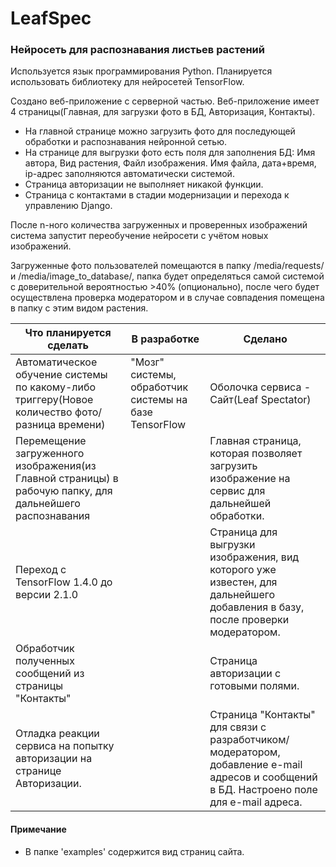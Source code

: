 # LeafSpec
### Нейросеть для распознавания листьев растений

Используется язык программирования Python.
Планируется использовать библиотеку для нейросетей TensorFlow.

Создано веб-приложение с серверной частью. 
Веб-приложение имеет 4 страницы(Главная, для загрузки фото в БД, Авторизация, Контакты). 

* На главной странице можно загрузить фото для последующей обработки и распознавания нейронной сетью.
* На странице для выгрузки фото есть поля для заполнения БД: Имя автора, Вид растения, Файл изображения. Имя файла, дата+время, ip-адрес заполняются автоматически системой.
* Страница авторизации не выполняет никакой функции.
* Страница с контактами в стадии модернизации и перехода к управлению Django.

После n-ного количества загруженных и проверенных изображений система запустит переобучение нейросети с учётом новых изображений.

Загруженные фото пользователей помещаются в папку /media/requests/ и /media/image_to_database/, папка будет определяться самой системой с доверительной вероятностью >40% (опционально), после чего будет осуществлена проверка модератором и в случае совпадения помещена в папку с этим видом растения.

| Что планируется сделать                                      | В разработке                                          | Сделано                                                      |
| ------------------------------------------------------------ | ----------------------------------------------------- | ------------------------------------------------------------ |
| Автоматическое обучение системы по какому-либо триггеру(Новое количество фото/разница времени) | "Мозг" системы, обработчик системы на базе TensorFlow | Оболочка сервиса - Сайт(Leaf Spectator)                      |
| Перемещение загруженного изображения(из Главной страницы) в рабочую папку, для дальнейшего распознавания |                                                       | Главная страница, которая позволяет загрузить изображение на сервис для дальнейшей обработки. |
| Переход с TensorFlow 1.4.0 до версии 2.1.0                   |                                                       | Страница для выгрузки изображения, вид которого уже известен, для дальнейшего добавления в базу, после проверки модератором. |
| Обработчик полученных сообщений из страницы "Контакты"       |                                                       | Страница авторизации с готовыми полями.                      |
| Отладка реакции сервиса на попытку авторизации на странице Авторизации. |                                                       | Страница "Контакты" для связи с разработчиком/модератором, добавление e-mail адресов и сообщений в БД. Настроено поле для e-mail адреса. |


#### Примечание
- В папке 'examples' содержится вид страниц сайта.

